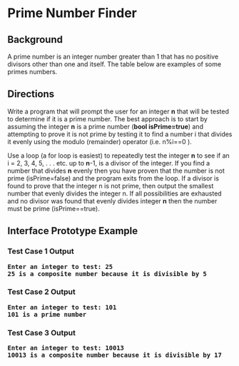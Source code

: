 # Prime Number Finder 

## Background
A prime number is an integer number greater than 1 that has no positive divisors other than one and itself. The table below are examples of some primes numbers.


## Directions
Write a program that will prompt the user for an integer <b>n</b> that will be tested to determine if it is a prime number. The best approach is to start by 
assuming the integer <b>n</b> is a prime number (<b>bool isPrime=true</b>) and attempting to prove it is not prime by testing it to find a number i that divides it evenly 
using the modulo (remainder) operator (i.e.  n%i==0 ).

Use a loop (a for loop is easiest) to repeatedly test the integer <b>n</b> to see if an i = 2, 3, 4, 5, . . . etc. up to <b>n</b>-1, is a divisor of the integer.  If you find a 
number that divides <b>n</b> evenly then you have proven that the number is not prime (isPrime=false) and the program exits from the loop. If a divisor is found to prove 
that the integer n is not prime, then output the smallest number that evenly divides the integer n.  If all possibilities are exhausted and no divisor was found that 
evenly divides integer <b>n</b> then the number must be prime (isPrime==true).



## Interface Prototype Example

### Test Case 1 Output
<pre><b>Enter an integer to test: 25
25 is a composite number because it is divisible by 5</b></pre>
### Test Case 2 Output
<pre><b>Enter an integer to test: 101
101 is a prime number</b></pre>
### Test Case 3 Output
<pre><b>Enter an integer to test: 10013
10013 is a composite number because it is divisible by 17
</b></pre>




